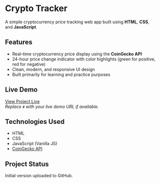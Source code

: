 # Crypto Tracker

A simple cryptocurrency price tracking web app built using **HTML**, **CSS**, and **JavaScript**.


## Features

- Real-time cryptocurrency price display using the **CoinGecko API**  
- 24-hour price change indicator with color highlights (green for positive, red for negative)  
- Clean, modern, and responsive UI design  
- Built primarily for learning and practice purposes  


## Live Demo

[View Project Live](#)  
*Replace `#` with your live demo URL if available.*


## Technologies Used

- HTML  
- CSS  
- JavaScript (Vanilla JS)  
- [CoinGecko API](https://www.coingecko.com/en/api)  


## Project Status

Initial version uploaded to GitHub.
